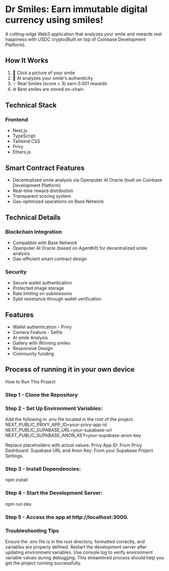 # Dr Smiles: Earn immutable digital currency using smiles!

A cutting-edge Web3 application that analyzes your smile and rewards real happiness with USDC crypto(Built on top of Coinbase Development Platform). 

## How It Works

1. 📸 Click a picture of your smile
2. 🤖 AI analyzes your smile's authenticity
3. ✨ Real Smiles (score > 3) earn 0.001 rewards
4. 🌐 Best smiles are stored on-chain.

## Technical Stack

### Frontend
- Next.js
- TypeScript
- Tailwind CSS
- Privy
- Ethers.js

## Smart Contract Features

- Decentralized smile analysis via Openputer AI Oracle (built on Coinbase Development Platform)
- Real-time reward distribution
- Transparent scoring system
- Gas-optimized operations on Base Network

## Technical Details

### Blockchain Integration
- Compatible with Base Network
- Openputer AI Oracle (based on AgentKit) for decentralized smile analysis
- Gas-efficient smart contract design

### Security
- Secure wallet authentication
- Protected image storage
- Rate limiting on submissions
- Sybil resistance through wallet verification

## Features
- Wallet authentication - Privy
- Camera Feature - Selfie
- AI smile Analysis
- Gallery with Winning smiles
- Responsive Design
- Community funding


## Process of running it in your own device

How to Run This Project
### Step 1 - Clone the Repository

### Step 2 - Set Up Environment Variables:

Add the following in .env file located in the root of the project.
NEXT_PUBLIC_PRIVY_APP_ID=your-privy-app-id
NEXT_PUBLIC_SUPABASE_URL=your-supabase-url
NEXT_PUBLIC_SUPABASE_ANON_KEY=your-supabase-anon-key

Replace placeholders with actual values:
Privy App ID: From Privy Dashboard.
Supabase URL and Anon Key: From your Supabase Project Settings.

### Step 3 - Install Dependencies:
npm install

### Step 4 - Start the Development Server:
npm run dev

### Step 5 - Access the app at http://localhost:3000.

### Troubleshooting Tips
Ensure the .env file is in the root directory, formatted correctly, and variables are properly defined.
Restart the development server after updating environment variables.
Use console.log to verify environment variable values during debugging.
This streamlined process should help you get the project running successfully. 
